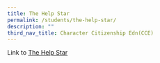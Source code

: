 ```yaml
---
title: The Help Star
permalink: /students/the-help-star/
description: ""
third_nav_title: Character Citizenship Edn(CCE)
---
```

<p>Link to <a href="https://sites.google.com/students.edu.sg/infocommtechnologyclub">The Help Star</a></p>